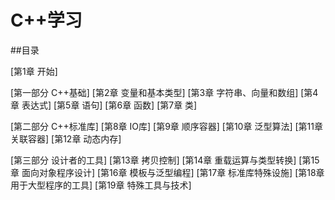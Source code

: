 C++学习
=====

##目录

[第1章 开始] 

[第一部分 C++基础]
[第2章 变量和基本类型] 
[第3章 字符串、向量和数组] 
[第4章 表达式] 
[第5章 语句] 
[第6章 函数] 
[第7章 类] 

[第二部分 C++标准库]
[第8章 IO库] 
[第9章 顺序容器] 
[第10章 泛型算法] 
[第11章 关联容器] 
[第12章 动态内存] 

[第三部分 设计者的工具]
[第13章 拷贝控制] 
[第14章 重载运算与类型转换] 
[第15章 面向对象程序设计] 
[第16章 模板与泛型编程] 
[第17章 标准库特殊设施] 
[第18章 用于大型程序的工具] 
[第19章 特殊工具与技术] 



